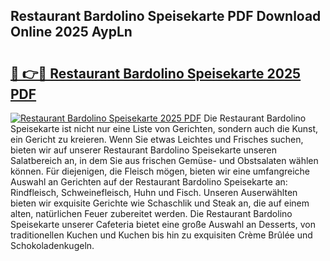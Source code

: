## Restaurant Bardolino Speisekarte PDF Download Online 2025 AypLn

# <h2><a href="http://gcc5u5.nevu.top/?p=Restaurant+Bardolino+Speisekarte">🔗 👉🔴 Restaurant Bardolino Speisekarte 2025 PDF</a></h2>

[![Restaurant Bardolino Speisekarte 2025 PDF](https://i.imgur.com/dBaPXMq.png)](http://gcc5u5.nevu.top/?p=Restaurant+Bardolino+Speisekarte)
Die Restaurant Bardolino Speisekarte ist nicht nur eine Liste von Gerichten, sondern auch die Kunst, ein Gericht zu kreieren. Wenn Sie etwas Leichtes und Frisches suchen, bieten wir auf unserer Restaurant Bardolino Speisekarte unseren Salatbereich an, in dem Sie aus frischen Gemüse- und Obstsalaten wählen können. Für diejenigen, die Fleisch mögen, bieten wir eine umfangreiche Auswahl an Gerichten auf der Restaurant Bardolino Speisekarte an: Rindfleisch, Schweinefleisch, Huhn und Fisch. Unseren Auserwählten bieten wir exquisite Gerichte wie Schaschlik und Steak an, die auf einem alten, natürlichen Feuer zubereitet werden. Die Restaurant Bardolino Speisekarte unserer Cafeteria bietet eine große Auswahl an Desserts, von traditionellen Kuchen und Kuchen bis hin zu exquisiten Crème Brûlée und Schokoladenkugeln.
